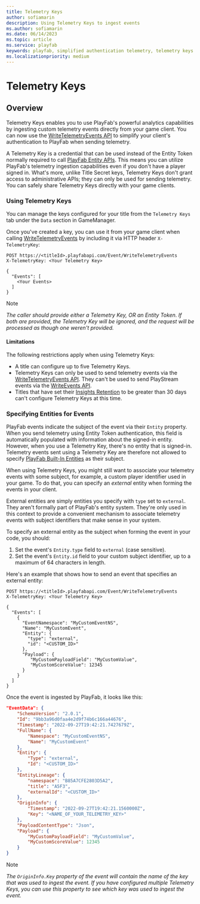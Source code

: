 ```yaml
---
title: Telemetry Keys
author: sofiamarin
description: Using Telemetry Keys to ingest events
ms.author: sofiamarin
ms.date: 06/14/2023
ms.topic: article
ms.service: playfab
keywords: playfab, simplified authentication telemetry, telemetry keys
ms.localizationpriority: medium
---
```


# Telemetry Keys

## Overview

Telemetry Keys enables you to use PlayFab's powerful analytics capabilities by ingesting custom telemetry events directly from your game client. You can now use the [WriteTelemetryEvents API](/rest/api/playfab/events/play-stream-events/write-telemetry-events) to simplify your client's authentication to PlayFab when sending telemetry.

A Telemetry Key is a credential that can be used instead of the Entity Token normally required to call [PlayFab Entity APIs](../entities/index.md). This means you can utilize PlayFab's telemetry ingestion capabilities even if you don't have a player signed in. What's more, unlike Title Secret keys, Telemetry Keys don't grant access to administrative APIs; they can only be used for sending telemetry. You can safely share Telemetry Keys directly with your game clients.

### Using Telemetry Keys

You can manage the keys configured for your title from the `Telemetry Keys` tab under the `Data` section in GameManager.

Once you've created a key, you can use it from your game client when calling [WriteTelemetryEvents](/rest/api/playfab/events/play-stream-events/write-telemetry-events) by including it via HTTP header `X-TelemetryKey`:

```HTTP
POST https://<titleId>.playfabapi.com/Event/WriteTelemetryEvents
X-TelemetryKey: <Your Telemetry Key>

{
  "Events": [
    <Your Events>
  ]
}
```

> [!NOTE]
> _The caller should provide either a Telemetry Key, OR an Entity Token. If both are provided, the Telemetry Key will be ignored, and the request will be processed as though one weren't provided._

#### Limitations

The following restrictions apply when using Telemetry Keys:
* A title can configure up to five Telemetry Keys.
* Telemetry Keys can only be used to send telemetry events via the [WriteTelemetryEvents API](/rest/api/playfab/events/play-stream-events/write-telemetry-events). They can't be used to send PlayStream events via the [WriteEvents API](/rest/api/playfab/events/play-stream-events/write-events).
* Titles that have set their [Insights Retention](./../../insights/performance-retention.md) to be 
greater than 30 days can't configure Telemetry Keys at this time.

### Specifying Entities for Events

PlayFab events indicate the subject of the event via their `Entity` property. When you send telemetry using Entity Token authentication, this field is automatically populated with information about the signed-in entity. However, when you use a Telemetry Key, there's no entity that is signed-in. Telemetry events sent using a Telemetry Key are therefore not allowed to specify [PlayFab Built-In Entities](../entities/available-built-in-entity-types.md) as their subject.

When using Telemetry Keys, you might still want to associate your telemetry events with some subject, for example, a custom player identifier used in your game. To do that, you can specify an *external* entity when forming the events in your client.

External entities are simply entities you specify with `type` set to `external`. They aren't formally part of PlayFab's entity system. They're only used in this context to provide a convenient mechanism to associate telemetry events with subject identifiers that make sense in your system.

To specify an external entity as the subject when forming the event in your code, you should:

1. Set the event's `Entity.type` field to `external` (case sensitive).
2. Set the event's `Entity.id` field to your custom subject identifier, up to a maximum of 64 characters in length.


Here's an example that shows how to send an event that specifies an external entity:

```HTTP
POST https://<titleId>.playfabapi.com/Event/WriteTelemetryEvents
X-TelemetryKey: <Your Telemetry Key>

{
  "Events": [
    {
      "EventNamespace": "MyCustomEventNS",
      "Name": "MyCustomEvent",
      "Entity": {
        "type": "external",
        "id": "<CUSTOM_ID>"
      },
      "Payload": {
         "MyCustomPayloadField": "MyCustomValue",
         "MyCustomScoreValue": 12345
      }
    }
  ]
}
```

Once the event is ingested by PlayFab, it looks like this:

```JSON
"EventData": { 
    "SchemaVersion": "2.0.1", 
    "Id": "9bb3a96d0faa4e2d9f74b6c166a44676", 
    "Timestamp": "2022-09-27T19:42:21.7427679Z", 
    "FullName": { 
        "Namespace": "MyCustomEventNS", 
        "Name": "MyCustomEvent" 
    }, 
    "Entity": { 
        "Type": "external", 
        "Id": "<CUSTOM_ID>" 
    }, 
    "EntityLineage": { 
        "namespace": "B85A7CFE2803D5A2",
        "title": "A5F3",
        "externalId": "<CUSTOM_ID>"
    }, 
    "OriginInfo": { 
        "Timestamp": "2022-09-27T19:42:21.1560000Z",
        "Key": "<NAME_OF_YOUR_TELEMETRY_KEY>"
    }, 
    "PayloadContentType": "Json", 
    "Payload": { 
        "MyCustomPayloadField": "MyCustomValue",
        "MyCustomScoreValue": 12345
    } 
} 
```

> [!NOTE]
> _The `OriginInfo.Key` property of the event will contain the name of the key that was used to ingest the event. If you have configured multiple Telemetry Keys, you can use this property to see which key was used to ingest the event._
